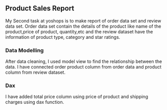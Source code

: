 ## Product Sales Report

My Second task at yoshops is to make report of order data set and review data set. Order data set contain the details of the product like name of the product,price of product, quantity,etc and the review dataset have the information of product type, category and star ratings. 

### Data Modelling
After data cleaning, I used model view to find the relationship between the data. I have connected order product column from order data and product column from review dataset.

### Dax
I have added total price column using price of product and shipping charges using dax function.
